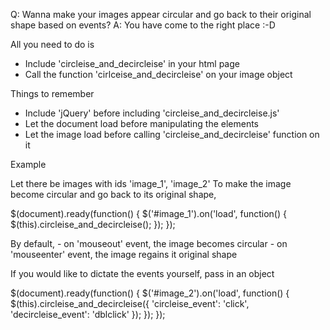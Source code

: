 Q: Wanna make your images appear circular and go back to their original shape based on events?
A: You have come to the right place :-D

All you need to do is
  - Include 'circleise_and_decircleise' in your html page
  - Call the function 'cirlceise_and_decircleise' on your image object

Things to remember
  - Include 'jQuery' before including 'circleise_and_decircleise.js'
  - Let the document load before manipulating the elements
  - Let the image load before calling 'circleise_and_decircleise' function on it


Example
  
  Let there be images with ids 'image_1', 'image_2'
  To make the image become circular and go back to its original shape, 
  
  $(document).ready(function() {
    $('#image_1').on('load', function() {
      $(this).circleise_and_decircleise();
    });
  });
  
  By default, 
    - on 'mouseout' event, the image becomes circular
    - on 'mouseenter' event, the image regains it original shape
    
  If you would like to dictate the events yourself, pass in an object
  
  $(document).ready(function() {
    $('#image_2').on('load', function() {
      $(this).circleise_and_decircleise({
        'circleise_event': 'click',
        'decircleise_event': 'dblclick'
      });
    });
  });

